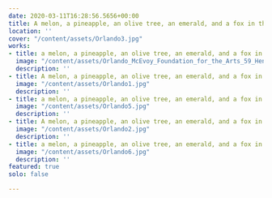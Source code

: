 ```yaml
---
date: 2020-03-11T16:28:56.5656+00:00
title: A melon, a pineapple, an olive tree, an emerald, and a fox in the snow
location: ''
cover: "/content/assets/Orlando3.jpg"
works:
- title: a melon, a pineapple, an olive tree, an emerald, and a fox in the snow install
  image: "/content/assets/Orlando_McEvoy_Foundation_for_the_Arts_59_Henrik_Kam_2020.jpg"
  description: ''
- title: A melon, a pineapple, an olive tree, an emerald, and a fox in the snow
  image: "/content/assets/Orlando1.jpg"
  description: ''
- title: a melon, a pineapple, an olive tree, an emerald, and a fox in the snow
  image: "/content/assets/Orlando5.jpg"
  description: ''
- title: A melon, a pineapple, an olive tree, an emerald, and a fox in the snow
  image: "/content/assets/Orlando2.jpg"
  description: ''
- title: a melon, a pineapple, an olive tree, an emerald, and a fox in the snow
  image: "/content/assets/Orlando6.jpg"
  description: ''
featured: true
solo: false

---
```

